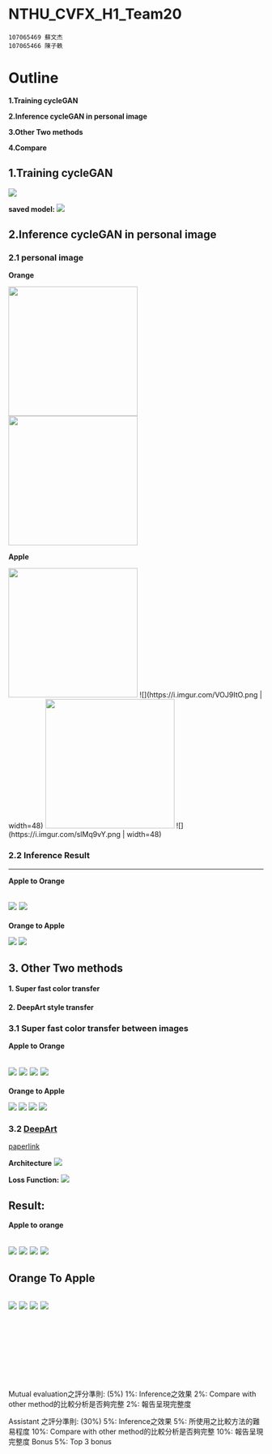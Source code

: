 # NTHU_CVFX_H1_Team20

```
107065469 蘇文杰
107065466 陳子軼
```
# Outline
**1.Training cycleGAN**

**2.Inference cycleGAN in personal image**

**3.Other Two methods**

**4.Compare**

## 1.Training cycleGAN
![](https://i.imgur.com/HviTFwq.png)

**saved model:**
![](https://i.imgur.com/CSPXjjc.png)

## **2.Inference cycleGAN in personal image**
### **2.1 personal image**
**Orange**

<img src="https://i.imgur.com/yrmL0HZ.png" width="255">

<img src="https://i.imgur.com/9rlTn3H.png" width="255">



**Apple**

<img src="https://i.imgur.com/VOJ9ItO.png" width="255">
![](https://i.imgur.com/VOJ9ItO.png | width=48)

<img src="https://i.imgur.com/slMq9vY.png" width="255">
![](https://i.imgur.com/slMq9vY.png | width=48)


### **2.2 Inference Result**
------
**Apple to Orange**

![](https://i.imgur.com/u8uNsNt.png)
![](https://i.imgur.com/DseMyNm.png)
------
**Orange to Apple**

![](https://i.imgur.com/40GBIhT.png)
![](https://i.imgur.com/FhNp7Ls.png)



## **3. Other Two methods**
#### **1. Super fast color transfer**
#### **2. DeepArt style transfer**

### **3.1 Super fast color transfer between images**
**Apple to Orange**

![](https://i.imgur.com/Pvgks4U.jpg ) 
![](https://i.imgur.com/CTzRhin.jpg )
![](https://i.imgur.com/qnJmFBt.jpg ) 
![](https://i.imgur.com/Vkn8Gqo.jpg )
-----
**Orange to Apple**

![](https://i.imgur.com/2B3fTCz.jpg) ![](https://i.imgur.com/iHJaU6U.jpg )
![](https://i.imgur.com/5H2TERx.jpg) ![](https://i.imgur.com/GoxrfvA.jpg )


### **3.2 [DeepArt](https://deepart.io/#)**
[paperlink](https://https://arxiv.org/abs/1508.06576)

**Architecture**
![](https://i.imgur.com/DuXomab.png)

**Loss Function:**
![](https://i.imgur.com/hf3G0MQ.png)

**Result:**
------
**Apple to orange**

![](https://i.imgur.com/B4z1O3y.jpg)
![](https://i.imgur.com/6WsqlBr.jpg)
![](https://i.imgur.com/qaGd3Lu.jpg)
![](https://i.imgur.com/RZTp1d1.jpg)
------
**Orange To Apple**
-------
![](https://i.imgur.com/vqCuyuG.jpg)
![](https://i.imgur.com/HlTjJhj.jpg)
![](https://i.imgur.com/r6f0u48.jpg)
![](https://i.imgur.com/nbQoezF.jpg)
------

<br/><br/>
<br/><br/><br/><br/><br/>



Mutual evaluation之評分準則: (5%)
1%:  Inference之效果
2%:  Compare with other method的比較分析是否夠完整
2%:  報告呈現完整度 

Assistant 之評分準則: (30%)
5%:  Inference之效果
5%:  所使用之比較方法的難易程度
10%:  Compare with other method的比較分析是否夠完整
10%:  報告呈現完整度
Bonus 5%:  Top 3 bonus 
